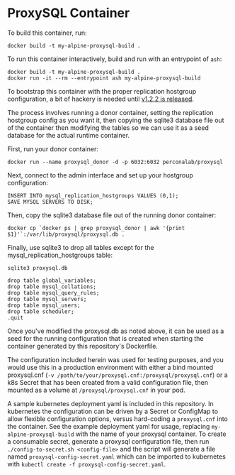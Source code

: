 ProxySQL Container
==================
To build this container, run:

```
docker build -t my-alpine-proxysql-build .
```

To run this container interactively, build and run with an entrypoint of `ash`:

```
docker build -t my-alpine-proxysql-build .
docker run -it --rm --entrypoint ash my-alpine-proxysql-build
```

To bootstrap this container with the proper replication hostgroup
configuration, a bit of hackery is needed until [v1.2.2 is
released](https://github.com/sysown/proxysql/issues/648).

The process involves running a donor container, setting the replication
hostgroup config as you want it, then copying the sqlite3 database file out of
the container then modifying the tables so we can use it as a seed database for
the actual runtime container.

First, run your donor container:
```
docker run --name proxysql_donor -d -p 6032:6032 perconalab/proxysql
```

Next, connect to the admin interface and set up your hostgroup configuration:
```
INSERT INTO mysql_replication_hostgroups VALUES (0,1);
SAVE MYSQL SERVERS TO DISK;
```

Then, copy the sqlite3 database file out of the running donor container:
```
docker cp `docker ps | grep proxysql_donor | awk '{print $1}'`:/var/lib/proxysql/proxysql.db .
```

Finally, use sqlite3 to drop all tables except for the
mysql_replication_hostgroups table:
```
sqlite3 proxysql.db

drop table global_variables;
drop table mysql_collations;
drop table mysql_query_rules;
drop table mysql_servers;
drop table mysql_users;
drop table scheduler;
.quit
```

Once you've modified the proxysql.db as noted above, it can be used as a seed
for the running configuration that is created when starting the container
generated by this repository's Dockerfile.

The configuration included herein was used for testing purposes, and you would
use this in a production environment with either a bind mounted proxysql.cnf
(`-v /path/to/your/proxysql.cnf:/proxysql/proxysql.cnf`) or a k8s Secret that
has been created from a valid configuration file, then mounted as a volume at
`/proxysql/proxysql.cnf` in your pod.

A sample kubernetes deployment yaml is included in this repository. In
kubernetes the configuration can be driven by a Secret or ConfigMap to allow
flexible configuration options, versus hard-coding a `proxysql.cnf` into the
container. See the example deployment yaml for usage, replacing
`my-alpine-proxysql-build` with the name of your proxysql container. To create
a consumable secret, generate a proxysql configuration file, then run
`./config-to-secret.sh <config-file>` and the script will generate a file named
`proxysql-config-secret.yaml` which can be imported to kubernetes with `kubectl
create -f proxysql-config-secret.yaml`.
